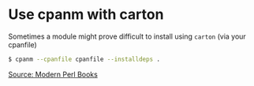 # Use cpanm with carton

Sometimes a module might prove difficult to install using `carton` (via your cpanfile)

```bash
$ cpanm --cpanfile cpanfile --installdeps .
```

[Source: Modern Perl Books](http://www.modernperlbooks.com/mt/2014/01/secrets-of-cpanm-cpanfile-support.html)
